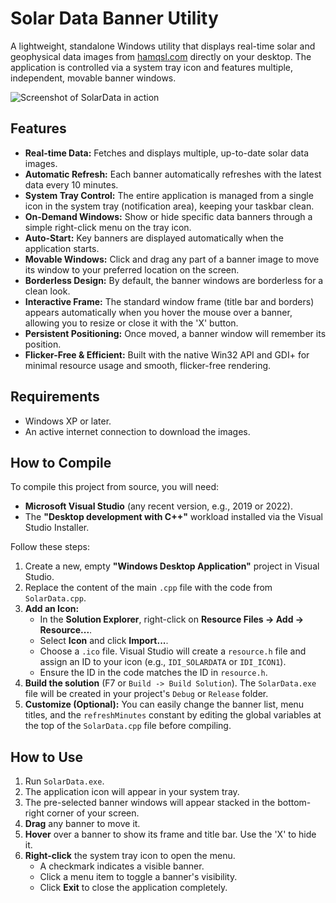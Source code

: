 # Solar Data Banner Utility

A lightweight, standalone Windows utility that displays real-time solar and geophysical data images from [hamqsl.com](https://www.hamqsl.com/solar.html) directly on your desktop. The application is controlled via a system tray icon and features multiple, independent, movable banner windows.

![Screenshot of SolarData in action](https://i.imgur.com/4qG4hJz.png)

## Features

*   **Real-time Data:** Fetches and displays multiple, up-to-date solar data images.
*   **Automatic Refresh:** Each banner automatically refreshes with the latest data every 10 minutes.
*   **System Tray Control:** The entire application is managed from a single icon in the system tray (notification area), keeping your taskbar clean.
*   **On-Demand Windows:** Show or hide specific data banners through a simple right-click menu on the tray icon.
*   **Auto-Start:** Key banners are displayed automatically when the application starts.
*   **Movable Windows:** Click and drag any part of a banner image to move its window to your preferred location on the screen.
*   **Borderless Design:** By default, the banner windows are borderless for a clean look.
*   **Interactive Frame:** The standard window frame (title bar and borders) appears automatically when you hover the mouse over a banner, allowing you to resize or close it with the 'X' button.
*   **Persistent Positioning:** Once moved, a banner window will remember its position.
*   **Flicker-Free & Efficient:** Built with the native Win32 API and GDI+ for minimal resource usage and smooth, flicker-free rendering.

## Requirements

*   Windows XP or later.
*   An active internet connection to download the images.

## How to Compile

To compile this project from source, you will need:

*   **Microsoft Visual Studio** (any recent version, e.g., 2019 or 2022).
*   The **"Desktop development with C++"** workload installed via the Visual Studio Installer.

Follow these steps:
1.  Create a new, empty **"Windows Desktop Application"** project in Visual Studio.
2.  Replace the content of the main `.cpp` file with the code from `SolarData.cpp`.
3.  **Add an Icon:**
    *   In the **Solution Explorer**, right-click on **Resource Files -> Add -> Resource...**.
    *   Select **Icon** and click **Import...**.
    *   Choose a `.ico` file. Visual Studio will create a `resource.h` file and assign an ID to your icon (e.g., `IDI_SOLARDATA` or `IDI_ICON1`).
    *   Ensure the ID in the code matches the ID in `resource.h`.
4.  **Build the solution** (F7 or `Build -> Build Solution`). The `SolarData.exe` file will be created in your project's `Debug` or `Release` folder.
5.  **Customize (Optional):** You can easily change the banner list, menu titles, and the `refreshMinutes` constant by editing the global variables at the top of the `SolarData.cpp` file before compiling.

## How to Use

1.  Run `SolarData.exe`.
2.  The application icon will appear in your system tray.
3.  The pre-selected banner windows will appear stacked in the bottom-right corner of your screen.
4.  **Drag** any banner to move it.
5.  **Hover** over a banner to show its frame and title bar. Use the 'X' to hide it.
6.  **Right-click** the system tray icon to open the menu.
    *   A checkmark indicates a visible banner.
    *   Click a menu item to toggle a banner's visibility.
    *   Click **Exit** to close the application completely.
